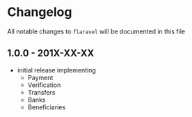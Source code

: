 # Changelog

All notable changes to `flaravel` will be documented in this file

## 1.0.0 - 201X-XX-XX

- initial release implementing
  - Payment
  - Verification
  - Transfers
  - Banks
  - Beneficiaries
